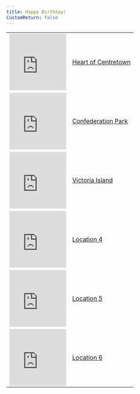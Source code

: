 ```yaml
---
title: Happy Birthday!
CustomReturn: false
---
```


<style type="text/css">
 table.center {
    margin-left: auto;
    margin-right: auto;
}
</style>

<div style="text-align:center">
 <!-- tables, don't @ me -->
 <table class="center" id="Locations">
  
 <!-- Location 1 -->
 <tr>
   <td>
     <iframe src="https://www.google.com/maps/embed?pb=!1m18!1m12!1m3!1d4710.025622366988!2d-75.70739115844336!3d45.41744562661835!2m3!1f0!2f0!3f0!3m2!1i1024!2i768!4f13.1!3m3!1m2!1s0x0%3A0x0!2zNDXCsDI1JzAzLjMiTiA3NcKwNDInMTQuMiJX!5e0!3m2!1sen!2sca!4v1535345331391" width="150" height="150" frameborder="0" style="border:0" allowfullscreen></iframe>
   </td>
  <td><a href="p1.html">Heart of Centretown</a></td>
 </tr>
 <tr>
  <td colspan="2" style="display: none;" id="p1done">
  </td>
 </tr>
  
 <!-- Location 2 -->
 <tr>
   <td>
     <iframe src="https://www.google.com/maps/embed?pb=!1m18!1m12!1m3!1d2800.3766625182943!2d-75.69416968476577!3d45.42190797910049!2m3!1f0!2f0!3f0!3m2!1i1024!2i768!4f13.1!3m3!1m2!1s0x0%3A0x0!2zNDXCsDI1JzE4LjkiTiA3NcKwNDEnMzEuMSJX!5e0!3m2!1sen!2sca!4v1535347269145" width="150" height="150" frameborder="0" style="border:0" allowfullscreen></iframe>
   </td>
  <td><a href="p2.html">Confederation Park</a></td>
 </tr>
 <tr>
  <td colspan="2" style="display: none;" id="p2done">
  </td>
 </tr>
  
 <!-- Location 3 -->
 <tr>
   <td>
     <iframe src="https://www.google.com/maps/embed?pb=!1m18!1m12!1m3!1d2800.4191206256223!2d-75.71378168476576!3d45.42105197910048!2m3!1f0!2f0!3f0!3m2!1i1024!2i768!4f13.1!3m3!1m2!1s0x0%3A0x0!2zNDXCsDI1JzE1LjgiTiA3NcKwNDInNDEuNyJX!5e0!3m2!1sen!2sca!4v1535347993456" width="150" height="150" frameborder="0" style="border:0" allowfullscreen></iframe>
   </td>
   <td><a href="p3.html">Victoria Island</a></td>
 </tr>
 <tr>
  <td colspan="2" style="display: none;" id="p3done">
  </td>
 </tr>
 
 <!-- Location 4 -->
 <tr>
   <td>
     <iframe src="https://www.google.com/maps/embed?pb=!1m18!1m12!1m3!1d2800.4191206256223!2d-75.71378168476576!3d45.42105197910048!2m3!1f0!2f0!3f0!3m2!1i1024!2i768!4f13.1!3m3!1m2!1s0x0%3A0x0!2zNDXCsDI1JzE1LjgiTiA3NcKwNDInNDEuNyJX!5e0!3m2!1sen!2sca!4v1535347993456" width="150" height="150" frameborder="0" style="border:0" allowfullscreen></iframe>
   </td>
   <td><a href="p4.html">Location 4</a></td>
 </tr>
 <tr>
  <td colspan="2" style="display: none;" id="p4done">
  </td>
 </tr>
 
 <!-- Location 5 -->
 <tr>
   <td>
     <iframe src="https://www.google.com/maps/embed?pb=!1m18!1m12!1m3!1d2800.4191206256223!2d-75.71378168476576!3d45.42105197910048!2m3!1f0!2f0!3f0!3m2!1i1024!2i768!4f13.1!3m3!1m2!1s0x0%3A0x0!2zNDXCsDI1JzE1LjgiTiA3NcKwNDInNDEuNyJX!5e0!3m2!1sen!2sca!4v1535347993456" width="150" height="150" frameborder="0" style="border:0" allowfullscreen></iframe>
   </td>
   <td><a href="p5.html">Location 5</a></td>
 </tr>
 <tr>
  <td colspan="2" style="display: none;" id="p5done">
  </td>
 </tr>
 
  <!-- Location 6 -->
 <tr>
   <td>
     <iframe src="https://www.google.com/maps/embed?pb=!1m18!1m12!1m3!1d2800.4191206256223!2d-75.71378168476576!3d45.42105197910048!2m3!1f0!2f0!3f0!3m2!1i1024!2i768!4f13.1!3m3!1m2!1s0x0%3A0x0!2zNDXCsDI1JzE1LjgiTiA3NcKwNDInNDEuNyJX!5e0!3m2!1sen!2sca!4v1535347993456" width="150" height="150" frameborder="0" style="border:0" allowfullscreen></iframe>
   </td>
   <td><a href="p6.html">Location 6</a></td>
 </tr>
 <tr>
  <td colspan="2" style="display: none;" id="p6done">
  </td>
 </tr>
 <tr>
 </tr>
  
 </table>
</div>

<style>
.mycenter {
    text-align:center;
}
</style>

<script src = "/7571101397556063/htools.js"></script>
<script>
  function getCookie(cname) {
      var name = cname + "=";
      var ca = document.cookie.split(';');
      for(var i = 0; i < ca.length; i++) {
          var c = ca[i];
          while (c.charAt(0) == ' ') {
              c = c.substring(1);
          }
          if (c.indexOf(name) == 0) {
              return c.substring(name.length, c.length);
          }
      }
      return "";
  }
  
  function lazyHash(InString) {
      var hash = 5381;
      for(var i = 0; i < InString.length; i++)
      {
         hash = hash*33 + InString.charCodeAt(i);
      }
      return hash;
  }
  
  function CheckForFinished(Cookie, CheckValue, TableRow, EncodedMessage) {
     var loc_cookie = getCookie("loc1_SecondAnswerCookie");
     if (lazyHash(loc_cookie)  == CheckValue)
     {
       alert(loc_cookie);
       document.getElementById(TableRow).style.display = "table-cell";
       document.getElementById(TableRow).colspan = "2";
       document.getElementById(TableRow).innerHTML = A_Decode(EncodedMessage);
     }
  }

  CheckForFinished("loc1_SecondAnswerCookie", 7571710509952919,    "p1done", "WSp4qzyhp4gbhnfvazujump4qzgbp4qatbtgtg..");
  CheckForFinished("loc2_SecondAnswerCookie", 8245356102421490000, "p2done", "YHtbgbgbqzumtbp4##22");
  CheckForFinished("loc3_SecondAnswerCookie", 8246959407606339000, "p3done", "YHtbgbgbqzumtbp4##33");
  CheckForFinished("loc4_SecondAnswerCookie", 8246957399872469000, "p4done", "YHtbgbgbqzumtbp4##44");
  CheckForFinished("loc5_SecondAnswerCookie", 8247122917860826000, "p5done", "YHtbgbgbqzumtbp4##55");
  CheckForFinished("loc6_SecondAnswerCookie", 8244727662634403000, "p6done", "YHtbgbgbqzumtbp4##66");
</script>
